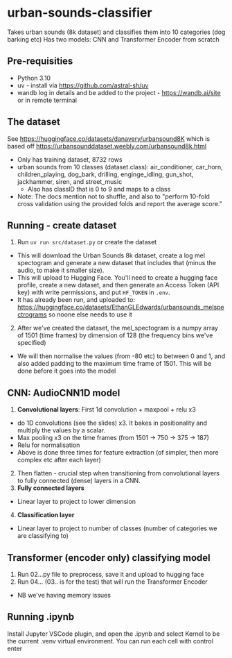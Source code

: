 # urban-sounds-classifier
Takes urban sounds (8k dataset) and classifies them into 10 categories (dog barking etc)
Has two models: CNN and Transformer Encoder from scratch

## Pre-requisities 
- Python 3.10
- uv - install via https://github.com/astral-sh/uv
- wandb log in details and be added to the project - https://wandb.ai/site or in remote terminal 

## The dataset
See https://huggingface.co/datasets/danavery/urbansound8K which is based off https://urbansounddataset.weebly.com/urbansound8k.html
- Only has training dataset, 8732 rows
- urban sounds from 10 classes (dataset.class): air_conditioner, car_horn, children_playing, dog_bark, drilling, enginge_idling, gun_shot, jackhammer, siren, and street_music
    - Also has classID that is 0 to 9 and maps to a class
- Note: The docs mention not to shuffle, and also to "perform 10-fold cross validation using the provided folds and report the average score."

## Running - create dataset
1. Run `uv run src/dataset.py` or create the dataset
- This will download the Urban Sounds 8k dataset, create a log mel spectogram and generate a new dataset that includes that (minus the audio, to make it smaller size).
- This will upload to Hugging Face. You'll need to create a hugging face profile, create a new dataset, and then generate an Access Token (API key) with write permissions, and put `HF_TOKEN` in `.env`.
- It has already been run, and uploaded to: https://huggingface.co/datasets/EthanGLEdwards/urbansounds_melspectrograms so noone else needs to use it
2. After we've created the dataset, the mel_spectogram is a numpy array of 1501 (time frames) by dimension of 128 (the frequency bins we've specified)
- We will then normalise the values (from -80 etc) to between 0 and 1, and also added padding to the maximum time frame of 1501. This will be done before it goes into the model

## CNN: AudioCNN1D model
1. **Convolutional layers**: First 1d convolution + maxpool + relu x3
- do 1D convolutions (see the slides) x3. It bakes in positionality and multiply the values by a scalar. 
- Max pooling x3 on the time frames (from 1501 -> 750 -> 375 -> 187)
- Relu for normalisation
- Above is done three times for feature extraction (of simpler, then more complex etc after each layer)
2. Then flatten - crucial step when transitioning from convolutional layers to fully connected (dense) layers in a CNN.
3. **Fully connected layers**
- Linear layer to project to lower dimension
4. **Classification layer**
- Linear layer to project to number of classes (number of categories we are classifying to)

## Transformer (encoder only) classifying model
1. Run 02...py file to preprocess, save it and upload to hugging face
2. Run 04... (03.. is for the test) that will run the Transformer Encoder
- NB we've having memory issues


## Running .ipynb
Install Jupyter VSCode plugin, and open the .ipynb and select Kernel to be the current .venv virtual environment. You can run each cell with control enter